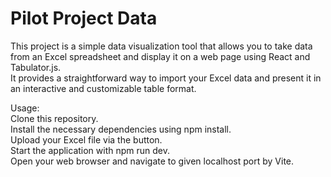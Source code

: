 # Pilot Project Data

This project is a simple data visualization tool that allows you to take data from an Excel spreadsheet and display it on a web page using React and Tabulator.js. <br/>
It provides a straightforward way to import your Excel data and present it in an interactive and customizable table format. <br/>

Usage: <br/>
Clone this repository. <br/>
Install the necessary dependencies using npm install. <br/>
Upload your Excel file via the button. <br/>
Start the application with npm run dev. <br/>
Open your web browser and navigate to given localhost port by Vite. <br/>
